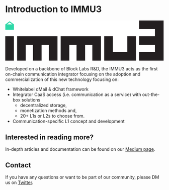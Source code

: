 # Introduction to IMMU3

<picture>
  <source media="(prefers-color-scheme: dark)" srcset="https://github.com/immu3-io/static-assets/raw/main/image/logo-light.svg">
  <source media="(prefers-color-scheme: light)" srcset="https://github.com/immu3-io/static-assets/raw/main/image/logo-dark.svg">
  <img alt="IMMU3 logo" src="https://github.com/immu3-io/static-assets/raw/main/image/logo-dark.svg">
</picture>

Developed on a backbone of Block Labs R&D, the IMMU3 acts as the first on-chain communication integrator focusing on the adoption and commercialization of this new technology focusing on:
- Whitelabel dMail & dChat framework
- Integrator CaaS access (i.e. communication as a service) with out-the-box solutions
  - decentralized storage,
  - monetization methods and,
  - 20+ L1s or L2s to choose from.
- Communication-specific L1 concept and development

## Interested in reading more?

In-depth articles and documentation can be found on
our [Medium page](https://medium.com/immu3).

## Contact

If you have any questions or want to be part of our community, please DM us on [Twitter](https://twitter.com/immu3_io).
